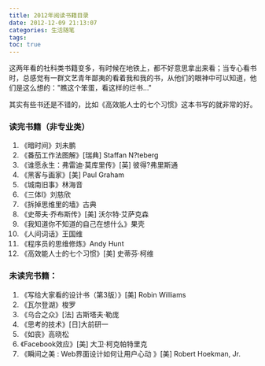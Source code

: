 ```yaml
---
title: 2012年阅读书籍目录
date: 2012-12-09 21:13:07
categories: 生活随笔
tags:
toc: true
---
```


这两年看的社科类书籍变多，有时候在地铁上，都不好意思拿出来看；当专心看书时，总感觉有一群文艺青年鄙夷的看着我和我的书，从他们的眼神中可以知道，他们是这么想的："瞧这个笨蛋，看这样的烂书…"

其实有些书还是不错的，比如《高效能人士的七个习惯》这本书写的就非常的好。

### 读完书籍（非专业类）
1. 《暗时间》刘未鹏
2. 《番茄工作法图解》[瑞典] Staffan N?teberg
3. 《谁愿永生：弗雷迪·莫库里传》[英] 彼得?弗里斯通
4. 《黑客与画家》[美] Paul Graham
5. 《城南旧事》林海音
6. 《三体I》刘慈欣
7. 《拆掉思维里的墙》古典 
8. 《史蒂夫·乔布斯传》[美] 沃尔特·艾萨克森
9. 《我知道你不知道的自己在想什么》果壳
10. 《人间词话》王国维
11. 《程序员的思维修炼》Andy Hunt
12. 《高效能人士的七个习惯》[美] 史蒂芬·柯维 


### 未读完书籍：
1. 《写给大家看的设计书（第3版）》[美] Robin Williams
2. 《瓦尔登湖》梭罗 
3. 《乌合之众》[法] 古斯塔夫·勒庞 
4. 《思考的技术》[日]大前研一
5. 《如丧》高晓松
6. 《Facebook效应》[美] 大卫·柯克帕特里克
7. 《瞬间之美 : Web界面设计如何让用户心动 》[美] Robert Hoekman, Jr.


